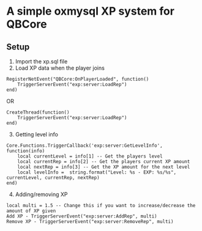 # A simple oxmysql XP system for QBCore

## Setup

1. Import the xp.sql file
2. Load XP data when the player joins
```
RegisterNetEvent("QBCore:OnPlayerLoaded", function()
    TriggerServerEvent("exp:server:LoadRep")
end)
```
   OR

```
CreateThread(function()
    TriggerServerEvent("exp:server:LoadRep")
end)
```
3. Getting level info
```
Core.Functions.TriggerCallback('exp:server:GetLevelInfo', function(info)
    local currentLevel = info[1] -- Get the players level
    local currentRep = info[2] -- Get the players current XP amount
    local nextRep = info[3] -- Get the XP amount for the next level
    local levelInfo =  string.format("Level: %s - EXP: %s/%s", currentLevel, currentRep, nextRep)
end)
```
4. Adding/removing XP
```
local multi = 1.5 -- Change this if you want to increase/decrease the amount of XP given
Add XP - TriggerServerEvent("exp:server:AddRep", multi) 
Remove XP - TriggerServerEvent("exp:server:RemoveRep", multi)
```
